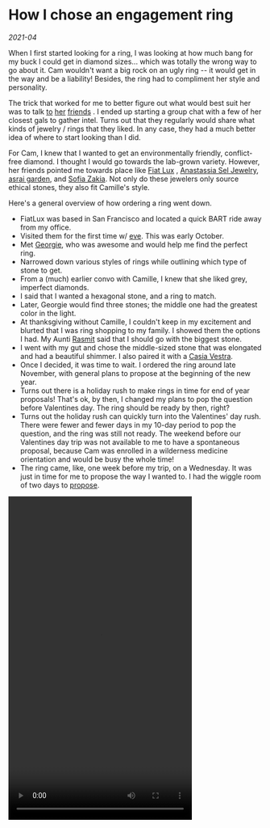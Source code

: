 # How I chose an engagement ring

_2021-04_

When I first started looking for a ring, I was looking at how much bang for my buck I could get in diamond sizes...
which was totally the wrong way to go about it. Cam wouldn't want a big rock on an ugly ring -- it would get in the way
and be a liability! Besides, the ring had to compliment her style and personality.

The trick that worked for me to better figure out what would best suit her was to
talk [to](https://www.instagram.com/briannabanananana/) [her](https://www.instagram.com/sleepiegirl/) [friends](https://www.instagram.com/ro.riches/)
. I ended up starting a group chat with a few of her closest gals to gather intel. Turns out that they regularly would
share what kinds of jewelry / rings that they liked. In any case, they had a much better idea of where to start looking
than I did.

For Cam, I knew that I wanted to get an environmentally friendly, conflict-free diamond. I thought I would go towards
the lab-grown variety. However, her friends pointed me towards place like [Fiat Lux](https://fiatluxsf.com/)
, [Anastassia Sel Jewelry](http://www.anastassiasel.com/), [asrai garden](https://www.asraigarden.com/),
and [Sofia Zakia](https://sofiazakia.com/). Not only do these jewelers only source ethical stones, they also fit
Camille's style.

Here's a general overview of how ordering a ring went down.

- FiatLux was based in San Francisco and located a quick BART ride away from my office.
- Visited them for the first time w/ [eve](https://eatbigger.fish/). This was early October.
- Met [Georgie](https://www.instagram.com/thee.georgie/), who was awesome and would help me find the perfect ring.
- Narrowed down various styles of rings while outlining which type of stone to get.
- From a (much) earlier convo with Camille, I knew that she liked grey, imperfect diamonds.
- I said that I wanted a hexagonal stone, and a ring to match.
- Later, Georgie would find three stones; the middle one had the greatest color in the light.
- At thanksgiving without Camille, I couldn't keep in my excitement and blurted that I was ring shopping to my family. I
  showed them the options I had. My Aunti [Rasmit](https://www.instagram.com/roz_creativestylist/) said that I should go
  with the biggest stone.
- I went with my gut and chose the middle-sized stone that was elongated and had a beautiful shimmer. I also paired it
  with a [Casia Vestra](https://fiatluxsf.com/wp-content/uploads/2018/12/3595-W.jpg).
- Once I decided, it was time to wait. I ordered the ring around late November, with general plans to propose at the
  beginning of the new year.
- Turns out there is a holiday rush to make rings in time for end of year proposals! That's ok, by then, I changed my
  plans to pop the question before Valentines day. The ring should be ready by then, right?
- Turns out the holiday rush can quickly turn into the Valentines' day rush. There were fewer and fewer days in my
  10-day period to pop the question, and the ring was still not ready. The weekend before our Valentines day trip was
  not available to me to have a spontaneous proposal, because Cam was enrolled in a wilderness medicine orientation and
  would be busy the whole time!
- The ring came, like, one week before my trip, on a Wednesday. It was just in time for me to propose the way I wanted
  to. I had the wiggle room of two days to [propose](/proposal/).

<video height="640" width="364" autoplay loop mute>
<source src="/assets/engagementring.mp4" type="video/mp4">
Sorry, your browser does not support the video tag.
</video>